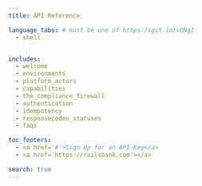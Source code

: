 ```yaml
---
title: API Reference

language_tabs: # must be one of https://git.io/vQNgJ
  - shell


includes:
  - welcome
  - environments
  - platform_actors
  - capabilities
  - the_compliance_firewall
  - authentication
  - idempotency
  - responsecodes_statuses
  - faqs

toc_footers:
  - <a href='#'>Sign Up for an API-Key</a>
  - <a href='https://railsbank.com'></a>

search: true
---
```

